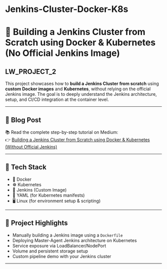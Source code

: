 # Jenkins-Cluster-Docker-K8s
# 🚀 Building a Jenkins Cluster from Scratch using Docker & Kubernetes (No Official Jenkins Image)
## LW_PROJECT_2

This project showcases how to **build a Jenkins Cluster from scratch** using **custom Docker images** and **Kubernetes**, without relying on the official Jenkins image. The goal is to deeply understand the Jenkins architecture, setup, and CI/CD integration at the container level.

---

## 📖 Blog Post

📚 Read the complete step-by-step tutorial on Medium:  
👉 [Building a Jenkins Cluster from Scratch using Docker & Kubernetes (Without Official Jenkins)](https://medium.com/@priyamsanodiya340/building-a-jenkins-cluster-from-scratch-using-docker-kubernetes-without-official-jenkins-7086ec660da9)

---

## 🧰 Tech Stack

- 🐳 Docker
- ☸️ Kubernetes
- 🧪 Jenkins (Custom Image)
- 📜 YAML (for Kubernetes manifests)
- 🖥️ Linux (for environment setup & scripting)

---

## 📂 Project Highlights

- Manually building a Jenkins image using a `Dockerfile`
- Deploying Master-Agent Jenkins architecture on Kubernetes
- Service exposure via LoadBalancer/NodePort
- Volume and persistent storage setup
- Custom pipeline demo with your Jenkins cluster

---


